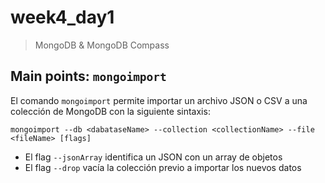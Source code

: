 # week4_day1

> MongoDB & MongoDB Compass


## Main points: `mongoimport`

El comando `mongoimport` permite importar un archivo JSON o CSV a una colección de MongoDB con la siguiente sintaxis:

`mongoimport --db <dabataseName> --collection <collectionName> --file <fileName> [flags]`

- El flag `--jsonArray` identifica un JSON con un array de objetos
- El flag `--drop` vacía la colección previo a importar los nuevos datos

